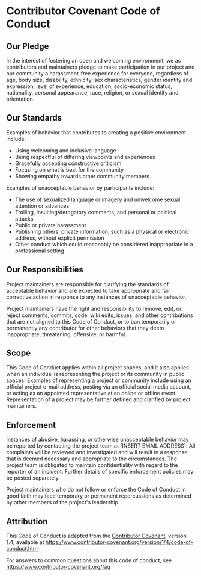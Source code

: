 # Contributor Covenant Code of Conduct

## Our Pledge

In the interest of fostering an open and welcoming environment, we as
contributors and maintainers pledge to make participation in our
project and our community a harassment-free experience for everyone,
regardless of age, body size, disability, ethnicity, sex
characteristics, gender identity and expression, level of experience,
education, socio-economic status, nationality, personal appearance,
race, religion, or sexual identity and orientation.

## Our Standards

Examples of behavior that contributes to creating a positive
environment include:

* Using welcoming and inclusive language
* Being respectful of differing viewpoints and experiences
* Gracefully accepting constructive criticism
* Focusing on what is best for the community
* Showing empathy towards other community members

Examples of unacceptable behavior by participants include:

* The use of sexualized language or imagery and unwelcome sexual attention or
  advances
* Trolling, insulting/derogatory comments, and personal or political attacks
* Public or private harassment
* Publishing others' private information, such as a physical or electronic
  address, without explicit permission
* Other conduct which could reasonably be considered inappropriate in a
  professional setting

## Our Responsibilities

Project maintainers are responsible for clarifying the standards of
acceptable behavior and are expected to take appropriate and fair
corrective action in response to any instances of unacceptable
behavior.

Project maintainers have the right and responsibility to remove, edit,
or reject comments, commits, code, wiki edits, issues, and other
contributions that are not aligned to this Code of Conduct, or to ban
temporarily or permanently any contributor for other behaviors that
they deem inappropriate, threatening, offensive, or harmful.

## Scope

This Code of Conduct applies within all project spaces, and it also
applies when an individual is representing the project or its
community in public spaces. Examples of representing a project or
community include using an official project e-mail address, posting
via an official social media account, or acting as an appointed
representative at an online or offline event. Representation of a
project may be further defined and clarified by project maintainers.

## Enforcement

Instances of abusive, harassing, or otherwise unacceptable behavior
may be reported by contacting the project team at [INSERT EMAIL
ADDRESS]. All complaints will be reviewed and investigated and will
result in a response that is deemed necessary and appropriate to the
circumstances. The project team is obligated to maintain
confidentiality with regard to the reporter of an incident.  Further
details of specific enforcement policies may be posted separately.

Project maintainers who do not follow or enforce the Code of Conduct
in good faith may face temporary or permanent repercussions as
determined by other members of the project's leadership.

## Attribution

This Code of Conduct is adapted from the [Contributor
Covenant][homepage], version 1.4, available at
https://www.contributor-covenant.org/version/1/4/code-of-conduct.html

[homepage]: https://www.contributor-covenant.org

For answers to common questions about this code of conduct, see
https://www.contributor-covenant.org/faq
